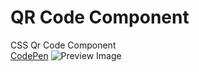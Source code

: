 # QR Code Component
CSS Qr Code Component  
[CodePen](https://codepen.io/emre-tarhan/pen/dyewPpL)
![Preview Image](https://user-images.githubusercontent.com/106887102/195103643-167e14ef-300a-458d-a7be-cb67168cb1d8.png)
